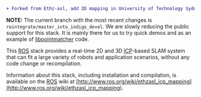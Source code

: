 ```diff
+ Forked from Ethz-asl, add 2D mapping in University of Technology Sydney.
```

**NOTE:** The current branch with the most recent changes is `reintegrate/master_into_indigo_devel`. We are slowly reducing the public support for this stack. It is mainly there for us to try quick demos and as an example of [libpointmatcher](https://github.com/ethz-asl/libpointmatcher) code.

This [ROS] stack provides a real-time 2D and 3D [ICP]-based SLAM system that
can fit a large variety of robots and application scenarios, without any code
change or recompilation.

Information about this stack, including installation and compilation, is available on the [ROS] wiki at [http://www.ros.org/wiki/ethzasl_icp_mapping](http://www.ros.org/wiki/ethzasl_icp_mapping).

[ROS]: http://www.ros.org
[ICP]: http://en.wikipedia.org/wiki/Iterative_Closest_Point

